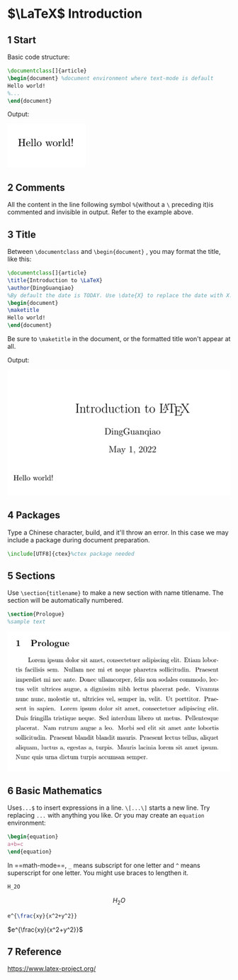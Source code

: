 # $\LaTeX$ Introduction

## 1 Start

Basic code structure:

```latex
\documentclass[]{article}
\begin{document} %document environment where text-mode is default
Hello world!
%...
\end{document}
```

Output:

![image-20220501144523224](mini-intro-to-LaTeX.assets/image-20220501144523224.png)

## 2 Comments

All the content in the line following symbol `%`(without a `\` preceding it)is commented and invisible in output. Refer to the example above.

## 3 Title

Between `\documentclass` and `\begin{document}` , you may format the title, like this:

``` latex
\documentclass[]{article}
\title{Introduction to \LaTeX}
\author{DingGuanqiao}
%By default the date is TODAY. Use \date{X} to replace the date with X. X may be left blank as well.
\begin{document}
\maketitle
Hello world!
\end{document}
```

Be sure to `\maketitle` in the document, or the formatted title won't appear at all.

Output:

![image-20220501145533875](mini-intro-to-LaTeX.assets/image-20220501145533875.png)

## 4 Packages

Type a Chinese character, build, and it'll throw an error. In this case we may include a package during document preparation.

```latex
\include[UTF8]{ctex}%ctex package needed
```

## 5 Sections

Use `\section{titlename}` to make a new section with name titlename. The section will be automatically numbered.

```latex
\section{Prologue}
%sample text
```

![image-20220501150953425](mini-intro-to-LaTeX.assets/image-20220501150953425.png)

## 6 Basic Mathematics

Use`$...$` to insert expressions in a line. `\[...\]` starts a new line. Try replacing `...` with anything you like. Or you may create an `equation` environment:

```latex
\begin{equation}
a+b=c
\end{equation}
```

In ==math-mode==, `_` means subscript for one letter and `^` means superscript for one letter. You might use braces to lengthen it.

```latex
H_2O
```

$$H_2O$$

```latex
e^{\frac{xy}{x^2+y^2}}
```

$e^{\frac{xy}{x^2+y^2}}$

## 7 Reference

https://www.latex-project.org/